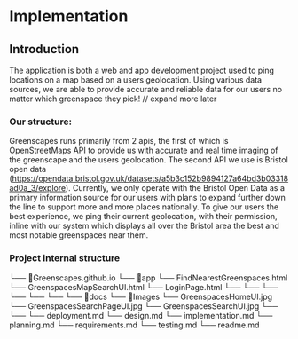 # Implementation 
## Introduction
The application is both a web and app development project used to ping locations on a map based on a users geolocation. Using various data sources, we are able to provide accurate and reliable data for our users no matter which greenspace they pick!
// expand more later 

### Our structure:
Greenscapes runs primarily from 2 apis, the first of which is OpenStreetMaps API to provide us with accurate and real time imaging of the greenscape and the users geolocation. The second API we use is Bristol open data (https://opendata.bristol.gov.uk/datasets/a5b3c152b9894127a64bd3b03318ad0a_3/explore). Currently, we only operate with the Bristol Open Data as a primary information source for our users with plans to expand further down the line to support more and more places nationally. To give our users the best experience, we ping their current geolocation, with their permission, inline with our system which displays all over the Bristol area the best and most notable greenspaces near them. 
### Project internal structure
└── 📁Greenscapes.github.io
    └── 📁app
        └── FindNearestGreenspaces.html
        └── GreenspacesMapSearchUI.html
        └── LoginPage.html
        └── 
        └──
        └── 
        └── 
        └── 
        └── 
    └── 📁docs
        └── 📁Images
            └── GreenspacesHomeUI.jpg
            └── GreenspacesSearchPageUI.jpg
            └── GreenspacesSearchUI.jpg
            └── 
            └── 
        └── deployment.md
        └── design.md
        └── implementation.md
        └── planning.md
        └── requirements.md
        └── testing.md
    └── readme.md
